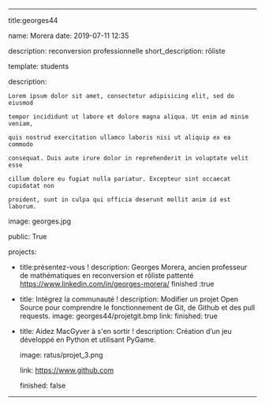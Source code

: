 ﻿---

title:georges44

name: Morera
date: 2019-07-11 12:35

description: reconversion professionnelle
short_description: rôliste


template: students

description:

    Lorem ipsum dolor sit amet, consectetur adipisicing elit, sed do eiusmod

    tempor incididunt ut labore et dolore magna aliqua. Ut enim ad minim veniam,

    quis nostrud exercitation ullamco laboris nisi ut aliquip ex ea commodo

    consequat. Duis aute irure dolor in reprehenderit in voluptate velit esse

    cillum dolore eu fugiat nulla pariatur. Excepteur sint occaecat cupidatat non

    proident, sunt in culpa qui officia deserunt mollit anim id est laborum.


image: georges.jpg

public: True

projects:
   - title:présentez-vous !
     description: Georges Morera, ancien professeur de mathématiques en reconversion et rôliste pattenté
                 https://www.linkedin.com/in/georges-morera/
     finished :true

   - title: Intégrez la communauté !
     description: Modifier un projet Open Source pour comprendre le fonctionnement de Git, de Github et des pull requests.
     image: georges44/projetgit.bmp
     link:
     finished: true

   - title: Aidez MacGyver à s'en sortir !
     description: Création d’un jeu développé en Python et utilisant PyGame.

     image: ratus/projet_3.png

     link: https://www.github.com

     finished: false


---
